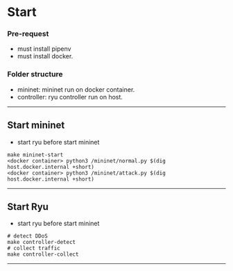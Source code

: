 # Start 
### Pre-request 
- must install pipenv
- must install docker.
### Folder structure
- mininet: mininet run on docker container.
- controller: ryu controller run on host.

---

## Start mininet
- start ryu before start mininet
```
make mininet-start
<docker container> python3 /mininet/normal.py $(dig host.docker.internal +short) 
<docker container> python3 /mininet/attack.py $(dig host.docker.internal +short) 
```
---
## Start Ryu
- start ryu before start mininet
```
# detect DDoS
make controller-detect
# collect traffic
make controller-collect
```
---
